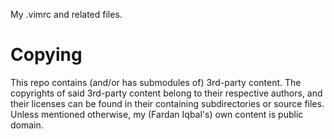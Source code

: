 My .vimrc and related files.

# Copying

This repo contains (and/or has submodules of) 3rd-party content.  The
copyrights of said 3rd-party content belong to their respective authors,
and their licenses can be found in their containing subdirectories or
source files.  Unless mentioned otherwise, my (Fardan Iqbal's) own content
is public domain.

